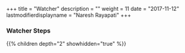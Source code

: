 +++
title = "Watcher"
description = ""
weight = 11
date = "2017-11-12"
lastmodifierdisplayname = "Naresh Rayapati"
+++

### Watcher Steps

{{% children depth="2" showhidden="true" %}}
